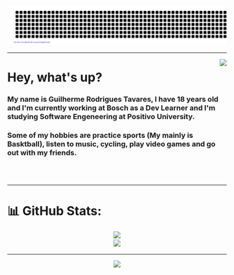 ![gitartwork](gitartwork.svg)

---

<img align="right" height="250px" src="https://i.pinimg.com/originals/55/ba/ff/55baff26b6cc66fcd451633c26c181ca.jpg"/>
<h1 align="left">Hey, what's up?</h1>
<h3 align="left">My name is Guilherme Rodrigues Tavares, I have 18 years old and I'm currently working at Bosch as a Dev Learner and I'm studying Software Engeneering at Positivo University.</h3>
<h3 align="left">Some of my hobbies are practice sports (My mainly is Basktball), listen to music, cycling, play video games and go out with my friends.</h3>

<br><br>

---

# 📊 GitHub Stats:
<div align="center"> 
  
  ![](https://github-readme-streak-stats.herokuapp.com/?user=tavares-gui&theme=whatsapp-dark2&hide_border=false)</br>
  ![](https://github-readme-stats.vercel.app/api/top-langs/?username=tavares-gui&theme=whatsapp-dark2&hide_border=false&include_all_commits=false&count_private=false&layout=compact)
</div>

---

<div align="center"> 
  
  [![](https://visitcount.itsvg.in/api?id=tavares-gui&icon=2&color=11)](https://visitcount.itsvg.in)
</div>


